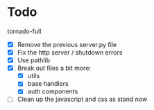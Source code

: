 # Todo

tornado-full

* [x] Remove the previous server.py file
* [x] Fix the http server / shutdown errors
* [x] Use pathlib
* [x] Break out files a bit more:
    * [x] utils
    * [x] base handlers
    * [x] auth components
* [ ] Clean up the javascript and css as stand now
